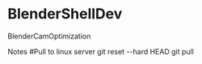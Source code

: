 # BlenderShellDev
BlenderCamOptimization

Notes
#Pull to linux server
  git reset --hard HEAD
  git pull
